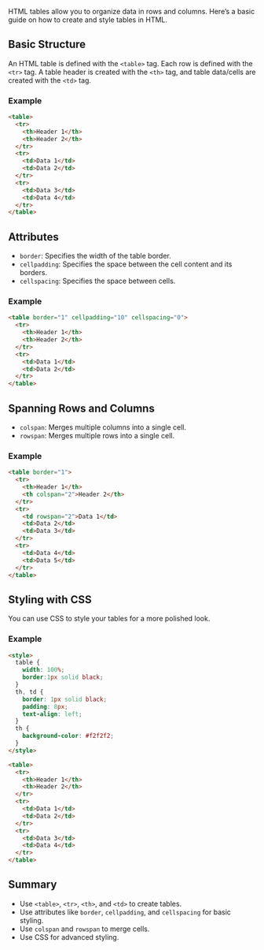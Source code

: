 

HTML tables allow you to organize data in rows and columns. Here’s a basic guide on how to create and style tables in HTML.

## Basic Structure

An HTML table is defined with the `<table>` tag. Each row is defined with the `<tr>` tag. A table header is created with the `<th>` tag, and table data/cells are created with the `<td>` tag.

### Example
```html
<table>
  <tr>
    <th>Header 1</th>
    <th>Header 2</th>
  </tr>
  <tr>
    <td>Data 1</td>
    <td>Data 2</td>
  </tr>
  <tr>
    <td>Data 3</td>
    <td>Data 4</td>
  </tr>
</table>
```

## Attributes

- `border`: Specifies the width of the table border.
- `cellpadding`: Specifies the space between the cell content and its borders.
- `cellspacing`: Specifies the space between cells.

### Example
```html
<table border="1" cellpadding="10" cellspacing="0">
  <tr>
    <th>Header 1</th>
    <th>Header 2</th>
  </tr>
  <tr>
    <td>Data 1</td>
    <td>Data 2</td>
  </tr>
</table>
```

## Spanning Rows and Columns

- `colspan`: Merges multiple columns into a single cell.
- `rowspan`: Merges multiple rows into a single cell.

### Example
```html
<table border="1">
  <tr>
    <th>Header 1</th>
    <th colspan="2">Header 2</th>
  </tr>
  <tr>
    <td rowspan="2">Data 1</td>
    <td>Data 2</td>
    <td>Data 3</td>
  </tr>
  <tr>
    <td>Data 4</td>
    <td>Data 5</td>
  </tr>
</table>
```

## Styling with CSS

You can use CSS to style your tables for a more polished look.

### Example
```html
<style>
  table {
    width: 100%;
    border:1px solid black;
  }
  th, td {
    border: 1px solid black;
    padding: 8px;
    text-align: left;
  }
  th {
    background-color: #f2f2f2;
  }
</style>

<table>
  <tr>
    <th>Header 1</th>
    <th>Header 2</th>
  </tr>
  <tr>
    <td>Data 1</td>
    <td>Data 2</td>
  </tr>
  <tr>
    <td>Data 3</td>
    <td>Data 4</td>
  </tr>
</table>
```

## Summary

- Use `<table>`, `<tr>`, `<th>`, and `<td>` to create tables.
- Use attributes like `border`, `cellpadding`, and `cellspacing` for basic styling.
- Use `colspan` and `rowspan` to merge cells.
- Use CSS for advanced styling.
